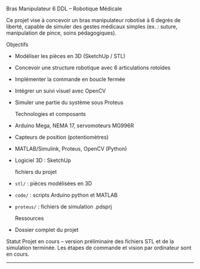 Bras Manipulateur 6 DDL – Robotique Médicale

Ce projet vise à concevoir un bras manipulateur robotisé à 6 degrés de liberté, capable de simuler des gestes médicaux simples (ex. : suture, manipulation de pince, soins pédagogiques).

   Objectifs
- Modéliser les pièces en 3D (SketchUp / STL)
- Concevoir une structure robotique avec 6 articulations rotoïdes
- Implémenter la commande en boucle fermée 
- Intégrer un suivi visuel avec OpenCV
- Simuler une partie du système sous Proteus

  Technologies et composants
- Arduino Mega, NEMA 17, servomoteurs MG996R
- Capteurs de position (potentiomètres)
- MATLAB/Simulink, Proteus, OpenCV (Python)
- Logiciel 3D : SketchUp

   fichiers du projet
- `stl/` : pièces modélisées en 3D
- `code/` : scripts Arduino python et MATLAB 
- `proteus/` : fichiers de simulation .pdsprj

   Ressources
 - Dossier complet du projet 

  Statut
Projet en cours – version préliminaire des fichiers STL et de la simulation terminée. Les étapes de commande et vision par ordinateur sont en cours.

---


